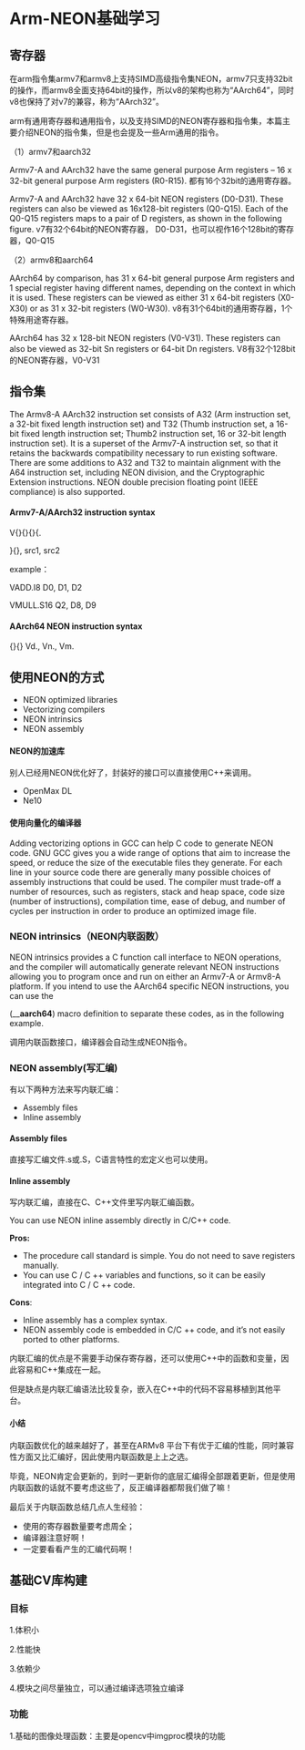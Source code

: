 #                        Arm-NEON基础学习

## 寄存器

在arm指令集armv7和armv8上支持SIMD高级指令集NEON，armv7只支持32bit的操作，而armv8全面支持64bit的操作，所以v8的架构也称为“AArch64”，同时v8也保持了对v7的兼容，称为“AArch32”。

arm有通用寄存器和通用指令，以及支持SIMD的NEON寄存器和指令集，本篇主要介绍NEON的指令集，但是也会提及一些Arm通用的指令。

（1）armv7和aarch32

Armv7-A and AArch32 have the same general purpose Arm registers – 16 x 32-bit general purpose Arm registers (R0-R15). 都有16个32bit的通用寄存器。

Armv7-A and AArch32 have 32 x 64-bit NEON registers (D0-D31). These registers can also be viewed as 16x128-bit registers (Q0-Q15). Each of the Q0-Q15 registers maps to a pair of D registers, as shown in the following figure.  v7有32个64bit的NEON寄存器， D0-D31，也可以视作16个128bit的寄存器，Q0-Q15

（2）armv8和aarch64

AArch64 by comparison, has 31 x 64-bit general purpose Arm registers and 1 special register having different names, depending on the context in which it is used. These registers can be viewed as either 31 x 64-bit registers (X0-X30) or as 31 x 32-bit registers (W0-W30).  v8有31个64bit的通用寄存器，1个特殊用途寄存器。

AArch64 has 32 x 128-bit NEON registers (V0-V31). These registers can also be viewed as 32-bit Sn registers or 64-bit Dn registers.  V8有32个128bit的NEON寄存器，V0-V31



## 指令集

The Armv8-A AArch32 instruction set consists of A32 (Arm instruction set, a 32-bit fixed length instruction set) and T32 (Thumb instruction set, a 16-bit fixed length instruction set; Thumb2 instruction set, 16 or 32-bit length instruction set). It is a superset of the Armv7-A instruction set, so that it retains the backwards compatibility necessary to run existing software. There are some additions to A32 and T32 to maintain alignment with the A64 instruction set, including NEON division, and the Cryptographic Extension instructions. NEON double precision floating point (IEEE compliance) is also supported.



#### Armv7-A/AArch32 instruction syntax

V{<mod>}<op>{<shape>}{<cond>}{.<dt>}{<dest>}, src1, src2

example：

VADD.I8 D0, D1, D2

VMULL.S16 Q2, D8, D9



#### AArch64 NEON instruction syntax

{<prefix>}<op>{<suffix>} Vd.<T>, Vn.<T>, Vm.<T>





## 使用NEON的方式

- NEON optimized libraries
- Vectorizing compilers
- NEON intrinsics
- NEON assembly



#### NEON的加速库

别人已经用NEON优化好了，封装好的接口可以直接使用C++来调用。

- OpenMax DL
- Ne10



#### 使用向量化的编译器

Adding vectorizing options in GCC can help C code to generate NEON code. GNU GCC gives you a wide range of options that aim to increase the speed, or reduce the size of the executable files they generate. For each line in your source code there are generally many possible choices of assembly instructions that could be used. The compiler must trade-off a number of resources, such as registers, stack and heap space, code size (number of instructions), compilation time, ease of debug, and number of cycles per instruction in order to produce an optimized image file.



### NEON intrinsics（NEON内联函数）

NEON intrinsics provides a C function call interface to NEON operations, and the compiler will automatically generate relevant NEON instructions allowing you to program once and run on either an Armv7-A or Armv8-A platform. If you intend to use the AArch64 specific NEON instructions, you can use the 

(____aarch64__) macro definition to separate these codes, as in the following example.



调用内联函数接口，编译器会自动生成NEON指令。



### NEON assembly(写汇编)

有以下两种方法来写内联汇编：

- Assembly files
- Inline assembly

#### Assembly files

直接写汇编文件.s或.S，C语言特性的宏定义也可以使用。



#### Inline assembly

写内联汇编，直接在C、C++文件里写内联汇编函数。

You can use NEON inline assembly directly in C/C++ code.

**Pros:**

- The procedure call standard is simple. You do not need to save registers manually.
- You can use C / C ++ variables and functions, so it can be easily integrated into C / C ++ code.

**Cons**:

- Inline assembly has a complex syntax.
- NEON assembly code is embedded in C/C ++ code, and it’s not easily ported to other platforms.



内联汇编的优点是不需要手动保存寄存器，还可以使用C++中的函数和变量，因此容易和C++集成在一起。

但是缺点是内联汇编语法比较复杂，嵌入在C++中的代码不容易移植到其他平台。

#### 小结

内联函数优化的越来越好了，甚至在ARMv8 平台下有优于汇编的性能，同时兼容性方面又比汇编好，因此使用内联函数是上上之选。

毕竟，NEON肯定会更新的，到时一更新你的底层汇编得全部跟着更新，但是使用内联函数的话就不要考虑这些了，反正编译器都帮我们做了嘛！

最后关于内联函数总结几点人生经验：

- 使用的寄存器数量要考虑周全；
- 编译器注意好啊！
- 一定要看看产生的汇编代码啊！



## 基础CV库构建

### 目标

1.体积小

2.性能快

3.依赖少

4.模块之间尽量独立，可以通过编译选项独立编译

### 功能

1.基础的图像处理函数：主要是opencv中imgproc模块的功能







